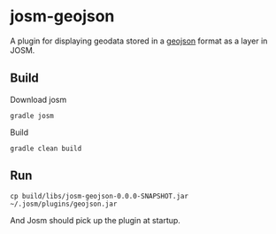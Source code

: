 josm-geojson
============

A plugin for displaying geodata stored in a [geojson](https://geojson.org/) format as a layer in JOSM.

Build
------

Download josm
```
gradle josm
```
Build
```
gradle clean build
```

Run
------

```
cp build/libs/josm-geojson-0.0.0-SNAPSHOT.jar ~/.josm/plugins/geojson.jar
```

And Josm should pick up the plugin at startup.